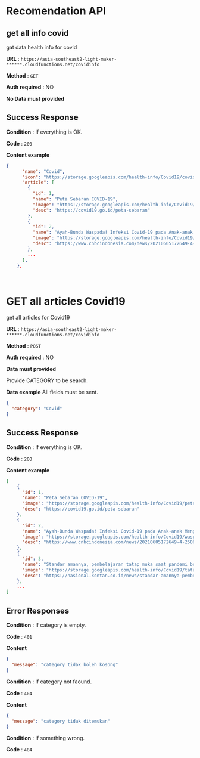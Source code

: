 # Recomendation API

## get all info covid

gat data health info for covid

**URL** : `https://asia-southeast2-light-maker-******.cloudfunctions.net/covidinfo`

**Method** : `GET`

**Auth required** : NO

**No Data must provided**

## Success Response

**Condition** : If everything is OK.

**Code** : `200`

**Content example**

```json
{
      "name": "Covid",
      "icon": "https://storage.googleapis.com/health-info/Covid19/covid19.jpg",
      "article": [
        {
          "id": 1,
          "name": "Peta Sebaran COVID-19",
          "image": "https://storage.googleapis.com/health-info/Covid19/peta%20sebaran.jpg",
          "desc": "https://covid19.go.id/peta-sebaran"       
        },
        {
          "id": 2,
          "name": "Ayah-Bunda Waspada! Infeksi Covid-19 pada Anak-anak Menggila",
          "image": "https://storage.googleapis.com/health-info/Covid19/waspada%20covid%20pada%20anak.jpeg",
          "desc": "https://www.cnbcindonesia.com/news/20210605172649-4-250827/ayah-bunda-waspada-infeksi-covid-19-pada-anak-anak-menggila",
        },
        ...
      ],
    },
```

&nbsp;
&nbsp;

# GET all articles Covid19

get all articles for Covid19

**URL** : `https://asia-southeast2-light-maker-******.cloudfunctions.net/covidinfo`

**Method** : `POST`

**Auth required** : NO

**Data must provided**

Provide CATEGORY to be search.

**Data example** All fields must be sent.

```json
{
  "category": "Covid"
}
```

## Success Response

**Condition** : If everything is OK.

**Code** : `200`

**Content example**

```json
[
    {
      "id": 1,
      "name": "Peta Sebaran COVID-19",
      "image": "https://storage.googleapis.com/health-info/Covid19/peta%20sebaran.jpg",
      "desc": "https://covid19.go.id/peta-sebaran"       
    },
    {
      "id": 2,
      "name": "Ayah-Bunda Waspada! Infeksi Covid-19 pada Anak-anak Menggila",
      "image": "https://storage.googleapis.com/health-info/Covid19/waspada%20covid%20pada%20anak.jpeg",
      "desc": "https://www.cnbcindonesia.com/news/20210605172649-4-250827/ayah-bunda-waspada-infeksi-covid-19-pada-anak-anak-menggila",
    },
    {
      "id": 3,
      "name": "Standar amannya, pembelajaran tatap muka saat pandemi berakhir tapi...",
      "image": "https://storage.googleapis.com/health-info/Covid19/tatap%20muka.jpg",
      "desc": "https://nasional.kontan.co.id/news/standar-amannya-pembelajaran-tatap-muka-saat-pandemi-berakhir-tapi",
    },
    ...
]
```

## Error Responses

**Condition** : If category is empty.

**Code** : `401`

**Content**

```json
{
  "message": "category tidak boleh kosong"
}
```

**Condition** : If category not faound.

**Code** : `404`

**Content**

```json
{
  "message": "category tidak ditemukan"
}
```

**Condition** : If something wrong.

**Code** : `404`
